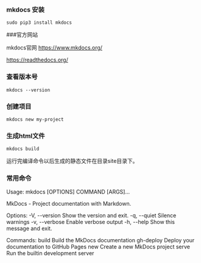 ### mkdocs 安装

```
sudo pip3 install mkdocs
```
###官方网站

mkdocs官网   https://www.mkdocs.org/

https://readthedocs.org/

### 查看版本号

```
mkdocs --version
```
### 创建项目

```
mkdocs new my-project
```

### 生成html文件

```
mkdocs build
```
运行完编译命令以后生成的静态文件在目录site目录下。

### 常用命令

Usage: mkdocs [OPTIONS] COMMAND [ARGS]...

  MkDocs - Project documentation with Markdown.

Options:
  -V, --version  Show the version and exit.
  -q, --quiet    Silence warnings
  -v, --verbose  Enable verbose output
  -h, --help     Show this message and exit.

Commands:
  build      Build the MkDocs documentation
  gh-deploy  Deploy your documentation to GitHub Pages
  new        Create a new MkDocs project
  serve      Run the builtin development server

